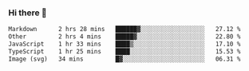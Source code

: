 ### Hi there 👋

<!--
**WShiBin/WShiBin** is a ✨ _special_ ✨ repository because its `README.md` (this file) appears on your GitHub profile.

Here are some ideas to get you started:

- 🔭 I’m currently working on ...
- 🌱 I’m currently learning ...
- 👯 I’m looking to collaborate on ...
- 🤔 I’m looking for help with ...
- 💬 Ask me about ...
- 📫 How to reach me: ...
- 😄 Pronouns: ...
- ⚡ Fun fact: ...
-->

<!--START_SECTION:waka-->

```txt
Markdown      2 hrs 28 mins   ██████▓░░░░░░░░░░░░░░░░░░   27.12 %
Other         2 hrs 4 mins    █████▓░░░░░░░░░░░░░░░░░░░   22.80 %
JavaScript    1 hr 33 mins    ████▒░░░░░░░░░░░░░░░░░░░░   17.10 %
TypeScript    1 hr 25 mins    ████░░░░░░░░░░░░░░░░░░░░░   15.53 %
Image (svg)   34 mins         █▓░░░░░░░░░░░░░░░░░░░░░░░   06.31 %
```

<!--END_SECTION:waka-->
